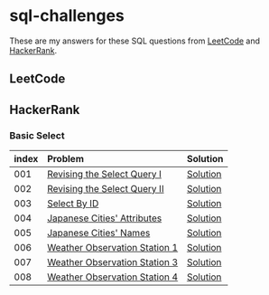 # sql-challenges

These are my answers for these SQL questions from [LeetCode](https://leetcode.com/) and [HackerRank](https://www.hackerrank.com/).


## LeetCode

## HackerRank

### Basic Select

| index | Problem | Solution |
|:--|:--|:--|
| 001 | [Revising the Select Query I](https://www.hackerrank.com/challenges/revising-the-select-query/problem) | [Solution]('./../hackerRank/basic-select/001-revising-the-select-query-i.sql) | 
| 002 | [Revising the Select Query II](https://www.hackerrank.com/challenges/revising-the-select-query/problem) | [Solution]('./../hackerRank/basic-select/002-revisiting-the-select-query-ii.sql) | 
| 003 | [Select By ID](https://www.hackerrank.com/challenges/select-by-id/problem) | [Solution]('./../hackerRank/basic-select/003-select-by-id.sql) | 
| 004 | [Japanese Cities' Attributes](https://www.hackerrank.com/challenges/japanese-cities-attributes/problem) | [Solution]('./../hackerRank/basic-select/004-japanese-cities-attributes.sql) | 
| 005 | [Japanese Cities' Names](https://www.hackerrank.com/challenges/japanese-cities-name/problem) | [Solution]('./../hackerRank/basic-select//005-japanese-cities-name.sql) | 
| 006 | [Weather Observation Station 1](https://www.hackerrank.com/challenges/weather-observation-station-1/problem) | [Solution]('./../hackerRank/basic-select/006-weather-observation-station-1.sql) | 
| 007 | [Weather Observation Station 3](https://www.hackerrank.com/challenges/weather-observation-station-3/problem?isFullScreen=true) | [Solution]('./../hackerRank/basic-select/007-weather-observation-station-3.sql) | 
| 008 | [Weather Observation Station 4](https://www.hackerrank.com/challenges/weather-observation-station-4/problem?isFullScreen=true) | [Solution]('./../hackerRank/basic-select/008-weather-observation-station-4.sql) | 

